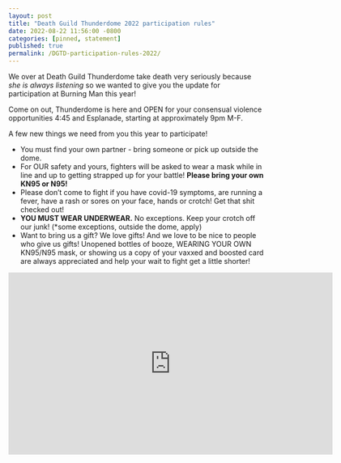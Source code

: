 ```yaml
---
layout: post
title: "Death Guild Thunderdome 2022 participation rules"
date: 2022-08-22 11:56:00 -0800
categories: [pinned, statement]
published: true
permalink: /DGTD-participation-rules-2022/
---
```


<!-- add "pinned" to categories after review -->

We over at Death Guild Thunderdome take death very seriously because *she is always listening*  so we wanted to give you the update for participation at Burning Man this year!

Come on out, Thunderdome is here and OPEN for your consensual violence opportunities 4:45 and Esplanade, starting at approximately 9pm M-F.

A few new things we need from you this year to participate!

- You must find your own partner - bring someone or pick up outside the dome.  
- For OUR safety and yours, fighters will be asked to wear a mask while in line and up to getting strapped up for your battle! **Please bring your own KN95 or N95!**
- Please don’t come to fight if you have covid-19 symptoms, are running a fever, have a rash or sores on your face, hands or crotch!  Get that shit checked out!
- **YOU MUST WEAR UNDERWEAR.** No exceptions.  Keep your crotch off our junk! (*some exceptions, outside the dome, apply)
- Want to bring us a gift? We love gifts!  And we love to be nice to people who give us gifts! Unopened bottles of booze, WEARING YOUR OWN KN95/N95 mask, or showing us a copy of your vaxxed and boosted card are always appreciated and help your wait to fight get a little shorter!  

<iframe src="https://player.vimeo.com/video/741373342?h=82cb634319" width="640" height="360" frameborder="0" allow="autoplay; fullscreen; picture-in-picture" allowfullscreen></iframe>

&nbsp;
<!--more-->

